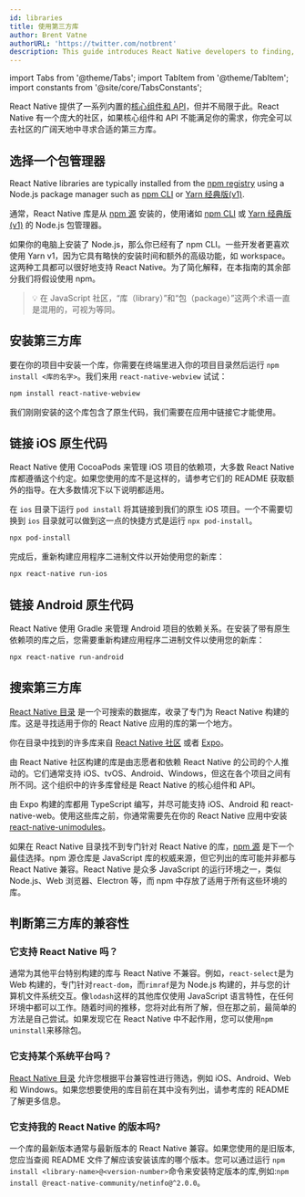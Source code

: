 ```yaml
---
id: libraries
title: 使用第三方库
author: Brent Vatne
authorURL: 'https://twitter.com/notbrent'
description: This guide introduces React Native developers to finding, installing, and using third-party libraries in their apps.
---
```


import Tabs from '@theme/Tabs'; import TabItem from '@theme/TabItem'; import constants from '@site/core/TabsConstants';

React Native 提供了一系列内置的[核心组件和 API](components-and-apis)，但并不局限于此。React Native 有一个庞大的社区，如果核心组件和 API 不能满足你的需求，你完全可以去社区的广阔天地中寻求合适的第三方库。

## 选择一个包管理器

React Native libraries are typically installed from the [npm registry](https://www.npmjs.com/) using a Node.js package manager such as [npm CLI](https://docs.npmjs.com/cli/npm) or [Yarn 经典版(v1)](https://classic.yarnpkg.com/en/).

通常，React Native 库是从 [npm 源](https://www.npmjs.com/) 安装的，使用诸如 [npm CLI](https://docs.npmjs.com/cli/npm) 或 [Yarn 经典版(v1)](https://classic.yarnpkg.com/en/) 的 Node.js 包管理器。

如果你的电脑上安装了 Node.js，那么你已经有了 npm CLI。一些开发者更喜欢使用 Yarn v1，因为它具有略快的安装时间和额外的高级功能，如 workspace。这两种工具都可以很好地支持 React Native。为了简化解释，在本指南的其余部分我们将假设使用 npm。

> 💡 在 JavaScript 社区，“库（library）”和“包（package）”这两个术语一直是混用的，可视为等同。

## 安装第三方库

要在你的项目中安装一个库，你需要在终端里进入你的项目目录然后运行 `npm install <库的名字>`。我们来用 `react-native-webview` 试试：

```bash
npm install react-native-webview
```

我们刚刚安装的这个库包含了原生代码，我们需要在应用中链接它才能使用。

## 链接 iOS 原生代码

React Native 使用 CocoaPods 来管理 iOS 项目的依赖项，大多数 React Native 库都遵循这个约定。如果您使用的库不是这样的，请参考它们的 README 获取额外的指导。在大多数情况下以下说明都适用。

在 `ios` 目录下运行 `pod install` 将其链接到我们的原生 iOS 项目。一个不需要切换到 `ios` 目录就可以做到这一点的快捷方式是运行 `npx pod-install`。

```bash
npx pod-install
```

完成后，重新构建应用程序二进制文件以开始使用您的新库：

```bash
npx react-native run-ios
```

## 链接 Android 原生代码

React Native 使用 Gradle 来管理 Android 项目的依赖关系。在安装了带有原生依赖项的库之后，您需要重新构建应用程序二进制文件以使用您的新库：

```bash
npx react-native run-android
```

## 搜索第三方库

[React Native 目录](https://reactnative.directory) 是一个可搜索的数据库，收录了专门为 React Native 构建的库。这是寻找适用于你的 React Native 应用的库的第一个地方。

你在目录中找到的许多库来自 [React Native 社区](https://github.com/react-native-community/) 或者 [Expo](https://docs.expo.io/versions/latest/)。

由 React Native 社区构建的库是由志愿者和依赖 React Native 的公司的个人推动的。它们通常支持 iOS、tvOS、Android、Windows，但这在各个项目之间有所不同。这个组织中的许多库曾经是 React Native 的核心组件和 API。

由 Expo 构建的库都用 TypeScript 编写，并尽可能支持 iOS、Android 和 react-native-web。使用这些库之前，你通常需要先在你的 React Native 应用中安装 [react-native-unimodules](https://github.com/expo/expo/tree/master/packages/react-native-unimodules)。

如果在 React Native 目录找不到专门针对 React Native 的库，[npm 源](https://www.npmjs.com/) 是下一个最佳选择。npm 源仓库是 JavaScript 库的权威来源，但它列出的库可能并非都与 React Native 兼容。React Native 是众多 JavaScript 的运行环境之一，类似 Node.js、Web 浏览器、Electron 等，而 npm 中存放了适用于所有这些环境的库。

## 判断第三方库的兼容性

### 它支持 React Native 吗？

通常为其他平台特别构建的库与 React Native 不兼容。例如，`react-select`是为 Web 构建的，专门针对`react-dom`，而`rimraf`是为 Node.js 构建的，并与您的计算机文件系统交互。像`lodash`这样的其他库仅使用 JavaScript 语言特性，在任何环境中都可以工作。随着时间的推移，您将对此有所了解，但在那之前，最简单的方法是自己尝试。如果发现它在 React Native 中不起作用，您可以使用`npm uninstall`来移除包。

### 它支持某个系统平台吗？

[React Native 目录](https://reactnative.directory/) 允许您根据平台兼容性进行筛选，例如 iOS、Android、Web 和 Windows。如果您想要使用的库目前在其中没有列出，请参考库的 README 了解更多信息。

### 它支持我的 React Native 的版本吗?

一个库的最新版本通常与最新版本的 React Native 兼容。如果您使用的是旧版本,您应当查阅 README 文件了解应该安装该库的哪个版本。您可以通过运行 `npm install <library-name>@<version-number>`命令来安装特定版本的库,例如:`npm install @react-native-community/netinfo@^2.0.0`。
